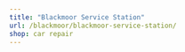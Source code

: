 ```yaml
---
title: "Blackmoor Service Station"
url: /blackmoor/blackmoor-service-station/
shop: car repair
---
```

